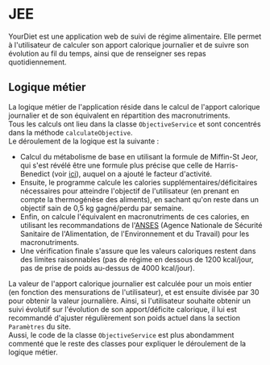 # JEE

YourDiet est une application web de suivi de régime alimentaire. Elle permet à l'utilisateur de calculer son apport calorique journalier et de suivre son évolution au fil du temps, ainsi que de renseigner ses repas quotidiennement.  

## Logique métier

La logique métier de l'application réside dans le calcul de l'apport calorique journalier et de son équivalent en répartition des macronutriments.  
Tous les calculs ont lieu dans la classe `ObjectiveService` et sont concentrés dans la méthode `calculateObjective`.  
Le déroulement de la logique est la suivante :

- Calcul du métabolisme de base en utilisant la formule de Miffin-St Jeor, qui s'est révélé être une formule plus précise que celle de Harris-Benedict (voir [ici](https://www.jandonline.org/article/S0002-8223(05)00149-5/abstract)), auquel on a ajouté le facteur d'activité.  
- Ensuite, le programme calcule les calories supplémentaires/déficitaires nécessaires pour atteindre l'objectif de l'utilisateur (en prenant en compte la thermogénèse des aliments), en sachant qu'on reste dans un objectif sain de 0,5 kg gagné/perdu par semaine.  
- Enfin, on calcule l'équivalent en macronutriments de ces calories, en utilisant les recommandations de l'[ANSES](https://www.anses.fr/fr/system/files/NUT2012SA0103Ra-2.pdf) (Agence Nationale de Sécurité Sanitaire de l'Alimentation, de l'Environnement et du Travail) pour les macronutriments.  
- Une vérification finale s'assure que les valeurs caloriques restent dans des limites raisonnables (pas de régime en dessous de 1200 kcal/jour, pas de prise de poids au-dessus de 4000 kcal/jour).

La valeur de l'apport calorique journalier est calculée pour un mois entier (en fonction des mensurations de l'utilisateur), et est ensuite divisée par 30 pour obtenir la valeur journalière. Ainsi, si l'utilisateur souhaite obtenir un suivi évolutif sur l'évolution de son apport/déficite calorique, il lui est recommandé d'ajuster régulièrement son poids actuel dans la section `Paramètres` du site.  
Aussi, le code de la classe `ObjectiveService` est plus abondamment commenté que le reste des classes pour expliquer le déroulement de la logique métier.
